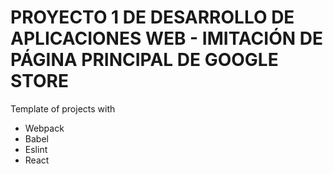 # PROYECTO 1 DE DESARROLLO DE APLICACIONES WEB - IMITACIÓN DE PÁGINA PRINCIPAL DE GOOGLE STORE
Template of projects with
- Webpack
- Babel
- Eslint
- React

